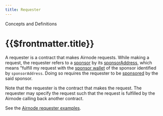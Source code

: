 ```yaml
---
title: Requester
---
```


<TitleSpan>Concepts and Definitions</TitleSpan>

# {{$frontmatter.title}}

<VersionWarning/>

<!--TocHeader /-->
<!--TOC class="table-of-contents" :include-level="[2,3]" /-->

A requester is a contract that makes Airnode requests. While making a request, the requester refers to a [sponsor](sponsor.md) by its [sponsorAddress](sponsor.md#sponsoraddress), which means "fulfill my request with the [sponsor wallet](sponsor.md#sponsorwallet) of the sponsor identified by `sponsorAddress`. Doing so requires the requester to be [sponsored](sponsor.md) by the said sponsor.

Note that the requester is the contract that makes the request. The requester may specify the request such that the request is fulfilled by the Airnode calling back another contract.

See the [Airnode requester examples](https://github.com/api3dao/airnode/tree/v0.4/packages/airnode-examples/contracts).
